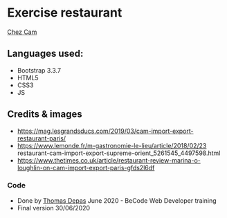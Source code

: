# Exercise restaurant

[Chez Cam]()


## Languages used:

- Bootstrap 3.3.7
- HTML5
- CSS3
- JS

## Credits & images

- https://mag.lesgrandsducs.com/2019/03/cam-import-export-restaurant-paris/
- https://www.lemonde.fr/m-gastronomie-le-lieu/article/2018/02/23        restaurant-cam-import-export-supreme-orient_5261545_4497598.html
- https://www.thetimes.co.uk/article/restaurant-review-marina-o-loughlin-on-cam-import-export-paris-gfds2l6df

### Code

- Done by [Thomas Depas](https://github.com/Thdepas) June 2020 - BeCode Web Developer training
- Final version 30/06/2020

